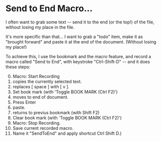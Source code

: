 # Send to End Macro...


I often want to grab some text -- send it to the end (or the top!) of the file, without losing my place in the file.

It's more specific than that... I want to grab a "todo" item, make it as "brought forward" and paste it at the end of the document. (Without losing my place!)

To achieve this, I use the bookmark and the macro feature, and record a macro called "Send to End", with keystroke "Ctrl-Shift-D" -- and it does these steps:

0. Macro: Start Recording
1. copies the currently selected text.
2. replaces [ space ] with [ v ]. 
3. Set book mark (with 'Toggle BOOK MARK (Ctrl F2)')
4. moves to end of document. 
5. Press Enter
6. paste.
7. returns to previus bookmark (with Shift F2)
8. Clear book mark (with 'Toggle BOOK MARK (Ctrl F2)')
9. Macro: Stop Recording. 
10. Save current recorded macro. 
11. Name it "SendToEnd" and apply shortcut Ctrl Shift D.)

